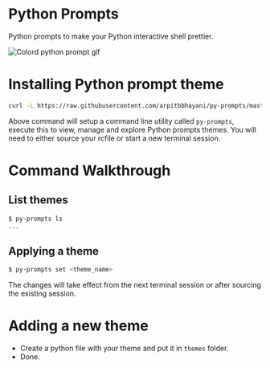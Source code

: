 Python Prompts
===

Python prompts to make your Python interactive shell prettier.

![Colord python prompt gif](https://user-images.githubusercontent.com/4745789/74897216-539d5b80-53bc-11ea-8cdd-91177b6553b5.gif)

# Installing Python prompt theme

```sh
curl -L https://raw.githubusercontent.com/arpitbbhayani/py-prompts/master/install.sh | sh
```

Above command will setup a command line utility called `py-prompts`, execute this to view, manage
and explore Python prompts themes. You will need to either source your rcfile or start a new
terminal session.

# Command Walkthrough

## List themes

```sh
$ py-prompts ls
...
```

## Applying a theme

```sh
$ py-prompts set <theme_name>
```

The changes will take effect from the next terminal session or after sourcing the existing session.

# Adding a new theme

 - Create a python file with your theme and put it in `themes` folder.
 - Done.
